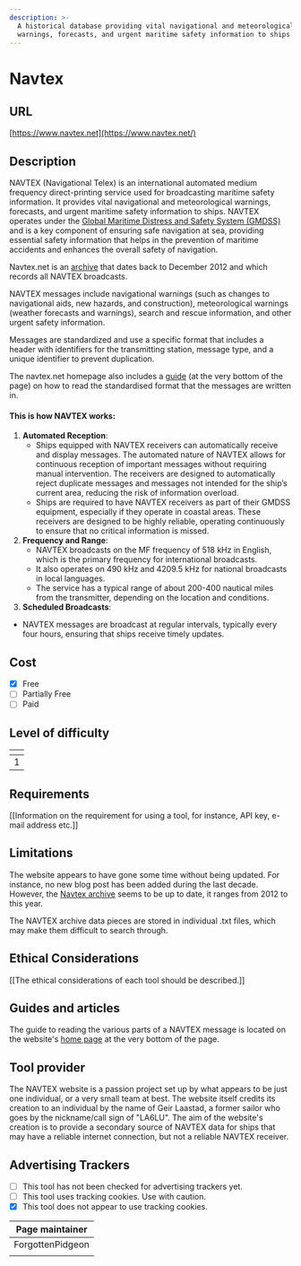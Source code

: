 ```yaml
---
description: >-
  A historical database providing vital navigational and meteorological
  warnings, forecasts, and urgent maritime safety information to ships.
---
```


# Navtex

## URL

[https://www.navtex.net](https://www.navtex.net/)

## Description

NAVTEX (Navigational Telex) is an international automated medium frequency direct-printing service used for broadcasting maritime safety information. It provides vital navigational and meteorological warnings, forecasts, and urgent maritime safety information to ships. NAVTEX operates under the [Global Maritime Distress and Safety System (GMDSS)](https://www.fcc.gov/wireless/bureau-divisions/mobility-division/maritime-mobile/ship-radio-stations/global-maritime) and is a key component of ensuring safe navigation at sea, providing essential safety information that helps in the prevention of maritime accidents and enhances the overall safety of navigation.

Navtex.net is an [archive](https://www.navtex.net/navtex-archive.html) that dates back to December 2012 and which records all NAVTEX broadcasts.   &#x20;

NAVTEX messages include navigational warnings (such as changes to navigational aids, new hazards, and construction), meteorological warnings (weather forecasts and warnings), search and rescue information, and other urgent safety information.

Messages are standardized and use a specific format that includes a header with identifiers for the transmitting station, message type, and a unique identifier to prevent duplication.

The navtex.net homepage also includes a [guide](https://www.navtex.net/index.html) (at the very bottom of the page) on how to read the standardised format that the messages are written in.&#x20;

#### This is how NAVTEX works:

1. **Automated Reception**:
   * Ships equipped with NAVTEX receivers can automatically receive and display messages. The automated nature of NAVTEX allows for continuous reception of important messages without requiring manual intervention. The receivers are designed to automatically reject duplicate messages and messages not intended for the ship’s current area, reducing the risk of information overload.
   * Ships are required to have NAVTEX receivers as part of their GMDSS equipment, especially if they operate in coastal areas. These receivers are designed to be highly reliable, operating continuously to ensure that no critical information is missed.
2. **Frequency and Range**:
   * NAVTEX broadcasts on the MF frequency of 518 kHz in English, which is the primary frequency for international broadcasts.
   * It also operates on 490 kHz and 4209.5 kHz for national broadcasts in local languages.
   * The service has a typical range of about 200-400 nautical miles from the transmitter, depending on the location and conditions.
3. **Scheduled Broadcasts**:

* NAVTEX messages are broadcast at regular intervals, typically every four hours, ensuring that ships receive timely updates.

## Cost

* [x] Free
* [ ] Partially Free
* [ ] Paid

## Level of difficulty

<table><thead><tr><th data-type="rating" data-max="5"></th></tr></thead><tbody><tr><td>1</td></tr></tbody></table>

## Requirements

\[\[Information on the requirement for using a tool, for instance, API key, e-mail address etc.]]

## Limitations

The website appears to have gone some time without being updated. For instance, no new blog post has been added during the last decade. However, the [Navtex archive](https://www.navtex.net/navtex-archive.html) seems to be up to date, it ranges from 2012 to this year.

The NAVTEX archive data pieces are stored in individual .txt files, which may make them difficult to search through.&#x20;

## Ethical Considerations

\[\[The ethical considerations of each tool should be described.]]

## Guides and articles

The guide to reading the various parts of a NAVTEX message is located on the website's [home page](https://www.navtex.net/index.html) at the very bottom of the page.&#x20;

## Tool provider

The NAVTEX website is a passion project set up by what appears to be just one individual, or a very small team at best. The website itself credits its creation to an individual by the name of Geir Laastad, a former sailor who goes by the nickname/call sign of "LA6LU". The aim of the website's creation is to provide a secondary source of NAVTEX data for ships that may have a reliable internet connection, but not a reliable NAVTEX receiver.&#x20;

## Advertising Trackers

* [ ] This tool has not been checked for advertising trackers yet.
* [ ] This tool uses tracking cookies. Use with caution.
* [x] This tool does not appear to use tracking cookies.

| Page maintainer  |
| ---------------- |
| ForgottenPidgeon |
|                  |
